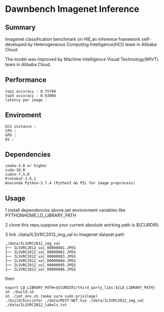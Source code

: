 # Dawnbench Imagenet Inference

## Summary
Imagenet classification benchmark on HIE,an inference framework self-developed by Heterogeneous Computing Intelligence(HCI) team in Alibaba Cloud.

The model was improved by Machine Intelligence Visual Technology(MIVT) team in Alibaba Cloud.

## Performance
```
top1 accuracy : 0.75794
top5 accuracy : 0.93004
latency per image : 
```

## Enviroment
```
ECS instance : 
CPU : 
GPU :
OS :
```

## Dependencies
```
cmake-3.8 or higher
cuda-10.0
cudnn-7.5.0
Protobuf-3.6.1
Anaconda Python-3.7.4 (Python3 && PIL for image preprocess)
```


## Usage
1 install dependencies above,set environment variables like PYTHONHOME,LD_LIBRARY_PATH

2 clone this repo,suppose your current absolute working path is ${CURDIR}

3 link ./data/ILSVRC2012_img_val to imagenet dataset path
```
./data/ILSVRC2012_img_val
├── ILSVRC2012_val_00000001.JPEG
├── ILSVRC2012_val_00000002.JPEG
├── ILSVRC2012_val_00000003.JPEG
├── ILSVRC2012_val_00000004.JPEG
├── ILSVRC2012_val_00000005.JPEG
├── ILSVRC2012_val_00000006.JPEG
```

then
```
export LD_LIBRARY_PATH=${CURDIR}/third_party_libs:${LD_LIBRARY_PATH}
sh ./build.sh
sh ./set_env.sh (make sure sudo privilege)
./build/bin/infer ./data/MIVT-NET.hie ./data/ILSVRC2012_img_val ./data/ILSVRC2012_labels.txt
```
